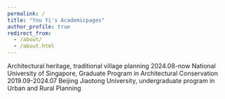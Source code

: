 ```yaml
---
permalink: /
title: "You Yi's Academicpages"
author_profile: true
redirect_from: 
  - /about/
  - /about.html
---
```


Architectural heritage, traditional village planning
2024.08-now      National University of Singapore, Graduate Program in Architectural Conservation
2019.09-2024.07  Beijing Jiaotong University, undergraduate program in Urban and Rural Planning

